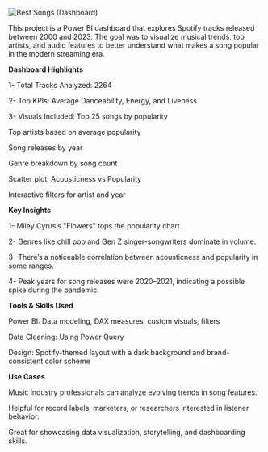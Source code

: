 ![Best Songs (Dashboard)](https://github.com/user-attachments/assets/bd9315d7-e614-4e08-9ec0-db6a0186e5ee)


This project is a Power BI dashboard that explores Spotify tracks released between 2000 and 2023. The goal was to visualize musical trends, top artists, and audio features to better understand what makes a song popular in the modern streaming era.

**Dashboard Highlights**


1-  Total Tracks Analyzed: 2264


2-  Top KPIs: Average Danceability, Energy, and Liveness


3-  Visuals Included:
Top 25 songs by popularity

Top artists based on average popularity

Song releases by year

Genre breakdown by song count

Scatter plot: Acousticness vs Popularity

Interactive filters for artist and year


**Key Insights**


1-  Miley Cyrus’s "Flowers" tops the popularity chart.

2-  Genres like chill pop and Gen Z singer-songwriters dominate in volume.

3-  There’s a noticeable correlation between acousticness and popularity in some ranges.

4-  Peak years for song releases were 2020–2021, indicating a possible spike during the pandemic.

**Tools & Skills Used**


Power BI: Data modeling, DAX measures, custom visuals, filters

Data Cleaning: Using Power Query

Design: Spotify-themed layout with a dark background and brand-consistent color scheme

**Use Cases**

Music industry professionals can analyze evolving trends in song features.

Helpful for record labels, marketers, or researchers interested in listener behavior.

Great for showcasing data visualization, storytelling, and dashboarding skills.

